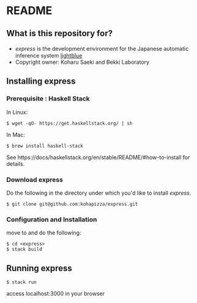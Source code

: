 # README
## What is this repository for?

* *express* is the development environment for the Japanese automatic　inference system [lightblue](https://github.com/DaisukeBekki/lightblue)
* Copyright owner: Koharu Saeki and Bekki Laboratory

## Installing express
### Prerequisite : Haskell Stack
In Linux:
```
$ wget -qO- https://get.haskellstack.org/ | sh
```
In Mac:
```
$ brew install haskell-stack
```
See https://docs/haskellstack.org/en/stable/README/#how-to-install for details.

### Download express
Do the following in the directory under which you'd like to install *express*.
```
$ git clone git@github.com:kohapizza/express.git
```
### Configuration and Installation
move to <express> and do the following:
```
$ cd <express>
$ stack build
```

## Running express
```
$ stack run
```
access localhost:3000 in your browser
